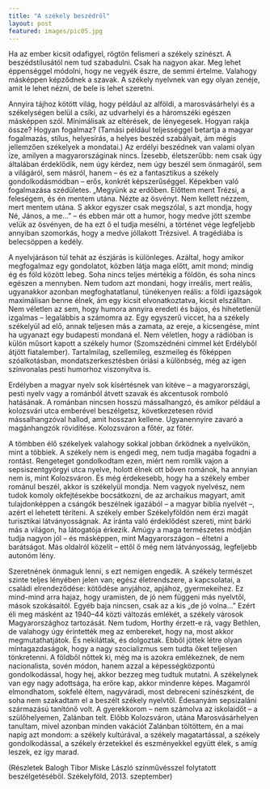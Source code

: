 ```yaml
---
title: "A székely beszédről"
layout: post
featured: images/pic05.jpg
---
```


Ha az ember kicsit odafigyel, rögtön felismeri a székely színészt. A beszédstílusától nem tud szabadulni. Csak ha nagyon akar. Meg lehet éppenséggel módolni, hogy ne vegyék észre, de semmi értelme. Valahogy másképpen képződnek a szavak. A székely nyelvnek van egy olyan zenéje, amit le lehet nézni, de bele is lehet szeretni.

Annyira tájhoz kötött világ, hogy például az alföldi, a marosvásárhelyi és a székelységen belül a csíki, az udvarhelyi és a háromszéki egészen másképpen szól. Minimálisak az eltérések, de lényegesek. Hogyan rakja össze? Hogyan fogalmaz? (Tamási például teljességgel betartja a magyar fogalmazás, stílus, helyesírás, a helyes beszéd szabályait, ám mégis jellemzően székelyek a mondatai.) Az erdélyi beszédnek van valami olyan íze, amilyen a magyarországinak nincs. Ízesebb, életszerűbb: nem csak úgy általában érdeklődik, nem úgy kérdez, nem úgy beszél sem önmagáról, sem a világáról, sem másról, hanem – és ez a fantasztikus a székely gondolkodásmódban – erős, konkrét képszerűséggel. Képekben való fogalmazása szédületes. „Megyünk az erdőben. Előttem ment Trézsi, a feleségem, és én mentem utána. Nézte az ösvényt. Nem kellett nézzem, mert mentem utána. S akkor egyszer csak megszólal, s azt mondja, hogy Né, János, a me…” – és ebben már ott a humor, hogy medve jött szembe velük az ösvényen, de ha ezt ő el tudja mesélni, a történet vége legfeljebb annyiban szomorkás, hogy a medve jóllakott Trézsivel. A tragédiába is belecsöppen a kedély.

A nyelvjáráson túl tehát az észjárás is különleges. Azáltal, hogy amikor megfogalmaz egy gondolatot, közben látja maga előtt, amit mond; mindig ég és föld között lebeg. Soha nincs teljes mértékig a földön, és soha nincs egészen a mennyben. Nem tudom azt mondani, hogy irreális, mert reális, ugyanakkor azonban megfoghatatlanul, tünékenyen reális: a földi igazságok maximálisan benne élnek, ám egy kicsit elvonatkoztatva, kicsit elszálltan. Nem véletlen az sem, hogy humora annyira eredeti és bájos, és hihetetlenül izgalmas – legalábbis a számomra az. Egy egyszerű viccet, ha a székely székelyül ad elő, annak teljesen más a zamata, az ereje, a kicsengése, mint ha ugyanazt egy budapesti mondaná el. Nem véletlen, hogy a rádióban is külön műsort kapott a székely humor (Szomszédnéni címmel két Erdélyből átjött fiatalember). Tartalmilag, szellemileg, eszmeileg és főképpen szóalkotásban, mondatszerkesztésben óriási a különbség, még az igen színvonalas pesti humorhoz viszonyítva is.

Erdélyben a magyar nyelv sok kísértésnek van kitéve – a magyarországi, pesti nyelv vagy a románból átvett szavak és akcentusok romboló hatásának. A románban nincsen hosszú mássalhangzó, és amikor például a kolozsvári utca emberével beszélgetsz, következetesen rövid mássalhangzóval hallod, amit hosszan kellene. Ugyanennyire zavaró a magánhangzók rövidítése. Kolozsváron a főtér, az fötér.

A tömbben élő székelyek valahogy sokkal jobban őrködnek a nyelvükön, mint a többiek. A székely nem is engedi meg, nem tudja magába fogadni a rontást. Rengeteget gondolkodtam ezen, miért nem romlik vajon a sepsiszentgyörgyi utca nyelve, holott élnek ott bőven románok, ha annyian nem is, mint Kolozsváron. És még érdekesebb, hogy ha a székely ember románul beszél, akkor is székelyül mondja. Nem vagyok nyelvész, nem tudok komoly okfejtésekbe bocsátkozni, de az archaikus magyart, amit tulajdonképpen a csángók beszélnek igazából – a magyar biblia nyelvét –, azért el lehetett téríteni.
A székely ember Székelyföldön nem érzi magát turisztikai látványosságnak. Az iránta való érdeklődést szereti, mint bárki más a világon, ha látogatója érkezik. Amúgy a maga természetes módján tudja nagyon jól – és másképpen, mint Magyarországon – éltetni a barátságot. Más oldalról közelít – ettől ő még nem látványosság, legfeljebb autonóm lény.

Szeretnének önmaguk lenni, s ezt nemigen engedik. A székely természet szinte teljes lényében jelen van; egész életrendszere, a kapcsolatai, a családi elrendeződése: kötődése anyjához, apjához, gyermekeihez. Ez mind-mind arra hajaz, hogy uramisten, de jó nem függeni más nyelvtől, mások szokásaitól. Egyéb baja nincsen, csak az a kis „de jó volna…” Ezért éli meg másként az 1940–44 közti változás emlékét, a székely városok Magyarországhoz tartozását. Nem tudom, Horthy érzett-e rá, vagy Bethlen, de valahogy úgy érintették meg az embereket, hogy na, most akkor megmutathatjátok. És nekiláttak, és dolgoztak. Ebből jöttek létre olyan mintagazdaságok, hogy a nagy szocializmus sem tudta őket teljesen tönkretenni. A földből nőttek ki, még ma is azokra emlékeznek, de nem nacionalista, sovén módon, hanem azzal a képességközpontú gondolkodással, hogy hej, akkor bezzeg meg tudtuk mutatni. A székelynek van egy nagy adottsága, ha erőre kap, akkor mindenre képes. Ma­gamról elmondhatom, sokfelé éltem, nagyváradi, most debreceni színészként, de soha nem szakadtam el a beszélt székely nyelvtől. Édes­anyám sepsizaláni származású tanítónő volt. A gyerekkorom – nem szá­molva az iskolaidőt – a szülőhelyemen, Zalánban telt. Előbb Kolozsvá­ron, utána Marosvásárhelyen tanultam, mivel azonban minden vakációt Zalánban töltöttem, én a mai napig azt mondom: a székely kultúrával, a székely magatartással, a székely gondolkodással, a székely érzetekkel és eszményekkel együtt élek, s amíg leszek, ez így marad.

(Részletek Balogh Tibor Miske László színművésszel folytatott beszélgetéséből. Székelyföld, 2013. szeptember)
